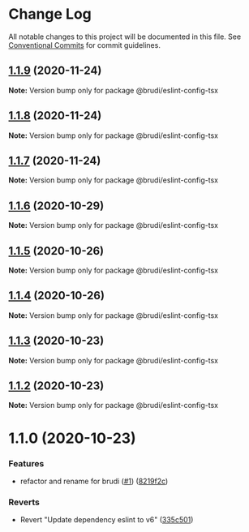 # Change Log

All notable changes to this project will be documented in this file.
See [Conventional Commits](https://conventionalcommits.org) for commit guidelines.

## [1.1.9](https://github.com/brudi/eslint-config/compare/@brudi/eslint-config-tsx@1.1.6...@brudi/eslint-config-tsx@1.1.9) (2020-11-24)

**Note:** Version bump only for package @brudi/eslint-config-tsx





## [1.1.8](https://github.com/brudi/eslint-config/compare/@brudi/eslint-config-tsx@1.1.6...@brudi/eslint-config-tsx@1.1.8) (2020-11-24)

**Note:** Version bump only for package @brudi/eslint-config-tsx





## [1.1.7](https://github.com/brudi/eslint-config/compare/@brudi/eslint-config-tsx@1.1.6...@brudi/eslint-config-tsx@1.1.7) (2020-11-24)

**Note:** Version bump only for package @brudi/eslint-config-tsx





## [1.1.6](https://github.com/brudi/eslint-config/compare/@brudi/eslint-config-tsx@1.1.5...@brudi/eslint-config-tsx@1.1.6) (2020-10-29)

**Note:** Version bump only for package @brudi/eslint-config-tsx





## [1.1.5](https://github.com/brudi/eslint-config/compare/@brudi/eslint-config-tsx@1.1.4...@brudi/eslint-config-tsx@1.1.5) (2020-10-26)

**Note:** Version bump only for package @brudi/eslint-config-tsx





## [1.1.4](https://github.com/brudi/eslint-config/compare/@brudi/eslint-config-tsx@1.1.3...@brudi/eslint-config-tsx@1.1.4) (2020-10-26)

**Note:** Version bump only for package @brudi/eslint-config-tsx





## [1.1.3](https://github.com/brudi/eslint-config/compare/@brudi/eslint-config-tsx@1.1.2...@brudi/eslint-config-tsx@1.1.3) (2020-10-23)

**Note:** Version bump only for package @brudi/eslint-config-tsx





## [1.1.2](https://github.com/brudi/eslint-config/compare/@brudi/eslint-config-tsx@1.1.0...@brudi/eslint-config-tsx@1.1.2) (2020-10-23)

**Note:** Version bump only for package @brudi/eslint-config-tsx





# 1.1.0 (2020-10-23)


### Features

* refactor and rename for brudi ([#1](https://github.com/brudi/eslint-config/issues/1)) ([8219f2c](https://github.com/brudi/eslint-config/commit/8219f2cf169096344f1fe36c317fc48b41abe29b))


### Reverts

* Revert "Update dependency eslint to v6" ([335c501](https://github.com/brudi/eslint-config/commit/335c50104de590c5f1ca3defe7377027b61f6bc0))
